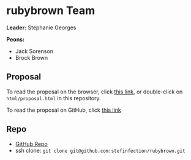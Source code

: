 # rubybrown Team
**Leader:** Stephanie Georges

**Peons:**
- Jack Sorenson
- Brock Brown

## Proposal
To read the proposal on the browser, click [this link](./html/proposal.html), or double-click on `html/proposal.html` in this repository.

To read the proposal on GitHub, click [this link](./html/proposal.md)

## Repo
- [GitHub Repo](https://github.com/stefinfection/rubybrown)
- ssh clone: `git clone git@github.com:stefinfection/rubybrown.git`